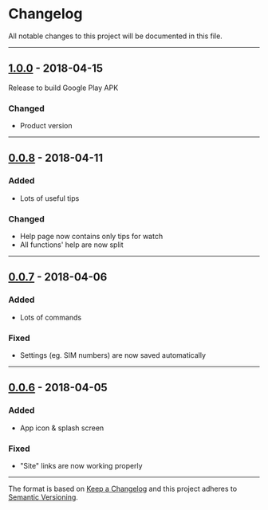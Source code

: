 # Changelog
All notable changes to this project will be documented in this file.

---

## [1.0.0](https://github.com/mullinsmikey/wset/releases/tag/1.0.0)  - 2018-04-15

Release to build Google Play APK

### Changed
* Product version

---

## [0.0.8](https://github.com/mullinsmikey/wset/releases/tag/0.0.8)  - 2018-04-11

### Added
* Lots of useful tips

### Changed
* Help page now contains only tips for watch
* All functions' help are now split

---

## [0.0.7]()  - 2018-04-06

### Added
* Lots of commands

### Fixed
* Settings (eg. SIM numbers) are now saved automatically

---

## [0.0.6]()  - 2018-04-05

### Added
* App icon & splash screen

### Fixed
* "Site" links are now working properly

---

The format is based on [Keep a Changelog](http://keepachangelog.com/) and this project adheres to [Semantic Versioning](http://semver.org/).
